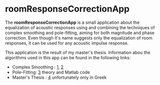 # roomResponseCorrectionApp

The **roomResponseCorrectionApp** is a small application about the equalization of acoustic responses using and combining the techniques of complex smoothing and pole-fitting, aiming for both magnitude and phase correction. Even though it's name suggests only the equalization of room responses, it can be used for any acoustic impulse response.
 
This application is the result of my master's thesis. Information abou the algorithms used in this app can be found in the following links:
* Complex Smoothing : [1](http://www.wcl.ece.upatras.gr/audiogroup/publications/pdfs/asme.pdf), [2](https://pdfs.semanticscholar.org/1871/be5212eba2c331b1e51821ba7f6166947840.pdf)
* Pole-Fitting: [3](http://home.mit.bme.hu/~bank/parfilt/) theory and Matlab code
* Master's Thesis : [4](http://hdl.handle.net/10889/10578) unfortunately only in Greek
